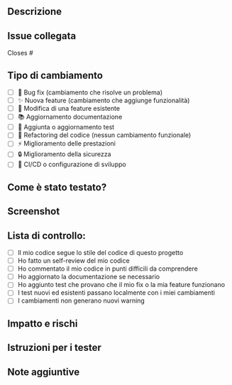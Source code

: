 ## Descrizione
<!-- Descrivi brevemente i cambiamenti apportati in questa PR -->

## Issue collegata
<!-- Indica l'issue che questa PR risolve, usando la sintassi "Closes #123" o "Fixes #123" -->
Closes #

## Tipo di cambiamento
<!-- Seleziona con una "x" le opzioni che si applicano -->
- [ ] 🐛 Bug fix (cambiamento che risolve un problema)
- [ ] ✨ Nuova feature (cambiamento che aggiunge funzionalità)
- [ ] 🔄 Modifica di una feature esistente
- [ ] 📚 Aggiornamento documentazione
- [ ] 🧪 Aggiunta o aggiornamento test
- [ ] 🔧 Refactoring del codice (nessun cambiamento funzionale)
- [ ] ⚡ Miglioramento delle prestazioni
- [ ] 🔒 Miglioramento della sicurezza
- [ ] 🚀 CI/CD o configurazione di sviluppo

## Come è stato testato?
<!-- Descrivi i test che hai eseguito e come verificare i cambiamenti -->

## Screenshot
<!-- Se applicabile, aggiungi screenshot per dimostrare il cambiamento -->

## Lista di controllo:
<!-- Seleziona con una "x" le opzioni che si applicano -->
- [ ] Il mio codice segue lo stile del codice di questo progetto
- [ ] Ho fatto un self-review del mio codice
- [ ] Ho commentato il mio codice in punti difficili da comprendere
- [ ] Ho aggiornato la documentazione se necessario
- [ ] Ho aggiunto test che provano che il mio fix o la mia feature funzionano
- [ ] I test nuovi ed esistenti passano localmente con i miei cambiamenti
- [ ] I cambiamenti non generano nuovi warning

## Impatto e rischi
<!-- Descrivi l'impatto che questi cambiamenti hanno sul sistema e eventuali rischi -->

## Istruzioni per i tester
<!-- Fornisci eventuali istruzioni specifiche per testare questi cambiamenti -->

## Note aggiuntive
<!-- Aggiungi qui qualsiasi nota o contesto aggiuntivo -->